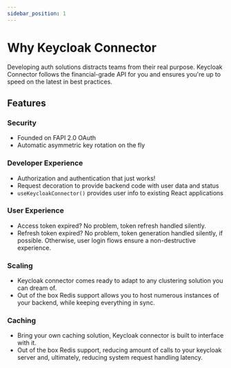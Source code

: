 ```yaml
---
sidebar_position: 1
---
```


# Why Keycloak Connector

Developing auth solutions distracts teams from their real purpose. Keycloak Connector follows the financial-grade API for you and ensures you're up to speed on the latest in best practices.  

## Features

### Security
- Founded on FAPI 2.0 OAuth
- Automatic asymmetric key rotation on the fly 

### Developer Experience
- Authorization and authentication that just works!
- Request decoration to provide backend code with user data and status
- `useKeycloakConnector()` provides user info to existing React applications

### User Experience
- Access token expired? No problem, token refresh handled silently.
- Refresh token expired? No problem, token generation handled silently, if possible. Otherwise, user login flows ensure a non-destructive experience.

### Scaling
- Keycloak connector comes ready to adapt to any clustering solution you can dream of.
- Out of the box Redis support allows you to host numerous instances of your backend, while keeping everything in sync.

### Caching
- Bring your own caching solution, Keycloak connector is built to interface with it.
- Out of the box Redis support, reducing amount of calls to your keycloak server and, ultimately, reducing system request handling latency.

